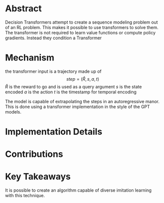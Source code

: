 # Abstract
Decision Transformers attempt to create a sequence modeling problem out of an RL problem. This makes it possible to use transformers to solve them. The transformer is not required to learn value functions or compute policy gradients. Instead they condition a Transformer

# Mechanism
the transformer input is a trajectory made up of $$step=(\hat{R}, s,a,t)$$
$\hat{R}$ is the reward to go and is used as a query argument
$s$ is the state encoded
$a$ is the action
$t$ is the timestamp for temporal encoding 

The model is capable of extrapolating the steps in an autoregressive manor. This is done using a transformer implementation in the style of the GPT models.


# Implementation Details

# Contributions

# Key Takeaways
It is possible to create an algorithm capable of diverse imitation learning with this technique. 